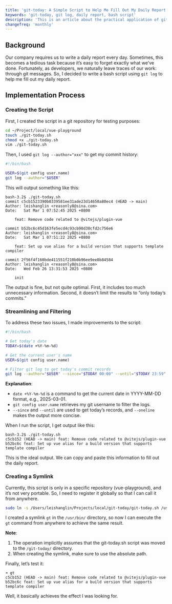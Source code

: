 ```yaml
---
title: 'git-today: A Simple Script to Help Me Fill Out My Daily Report'
keywords: 'git-today, git log, daily report, bash script'
description: 'This is an article about the practical application of git log.'
changefreq: 'monthly'
---
```


## Background

Our company requires us to write a daily report every day. Sometimes, this becomes a tedious task because it’s easy to forget exactly what we’ve done. Fortunately, as developers, we naturally leave traces of our work: through git messages. So, I decided to write a bash script using `git log` to help me fill out my daily report.

## Implementation Process

### Creating the Script

First, I created the script in a git repository for testing purposes:

```sh
cd ~/Project/local/vue-playground
touch ./git-today.sh
chmod +x ./git-today.sh
vim ./git-today.sh
```

Then, I used `git log --author="xxx"` to get my commit history:

```sh
#!/bin/bash

USER=$(git config user.name)
git log --author="$USER"
```

This will output something like this:

```text
bash-3.2$ ./git-today.sh
commit c5cb1523390b0339581ee31ade23d14650a80ec4 (HEAD -> main)
Author: leishanglin <reasonly8@sina.com>
Date:   Sat Mar 1 07:52:45 2025 +0800

    feat: Remove code related to @vitejs/plugin-vue

commit b52bc6c45d163fe5ecd4c93cb90d30cfd2c756e6
Author: leishanglin <reasonly8@sina.com>
Date:   Sat Mar 1 07:51:22 2025 +0800

    feat: Set up vue alias for a build version that supports template compiler

commit 2f56f4f160bde411551f210b0b96ee9ee8b84584
Author: leishanglin <reasonly8@sina.com>
Date:   Wed Feb 26 13:31:53 2025 +0800

    init
```

The output is fine, but not quite optimal. First, it includes too much unnecessary information. Second, it doesn’t limit the results to “only today’s commits.”

### Streamlining and Filtering

To address these two issues, I made improvements to the script:

```sh
#!/bin/bash

# Get today's date
TODAY=$(date +%Y-%m-%d)

# Get the current user's name
USER=$(git config user.name)

# Filter git log to get today's commit records
git log --author="$USER" --since="$TODAY 00:00" --until="$TODAY 23:59" --oneline

```

**Explanation**:

- `date +%Y-%m-%d` is a command to get the current date in YYYY-MM-DD format, e.g., 2025-03-01.
- `git config user.name` retrieves my git username to filter the logs.
- `--since` and `--until` are used to get today’s records, and `--oneline` makes the output more concise.

When I run the script, I get output like this:

```text
bash-3.2$ ./git-today.sh
c5cb152 (HEAD -> main) feat: Remove code related to @vitejs/plugin-vue
b52bc6c feat: Set up vue alias for a build version that supports template compiler
```

This is the ideal output. We can copy and paste this information to fill out the daily report.

### Creating a Symlink

Currently, this script is only in a specific repository (vue-playground), and it’s not very portable. So, I need to register it globally so that I can call it from anywhere.

```sh
sudo ln -s /Users/leishanglin/Projects/local/git-today/git-today.sh /usr/bin/gt
```

I created a symlink `gt` in the `/usr/bin/` directory, so now I can execute the `gt` command from anywhere to achieve the same result.

**Note**:

1. The operation implicitly assumes that the git-today.sh script was moved to the `/git-today/` directory.
2. When creating the symlink, make sure to use the absolute path.

Finally, let’s test it:

```text
➜ gt
c5cb152 (HEAD -> main) feat: Remove code related to @vitejs/plugin-vue
b52bc6c feat: Set up vue alias for a build version that supports template compiler
```

Well, it basically achieves the effect I was looking for.
